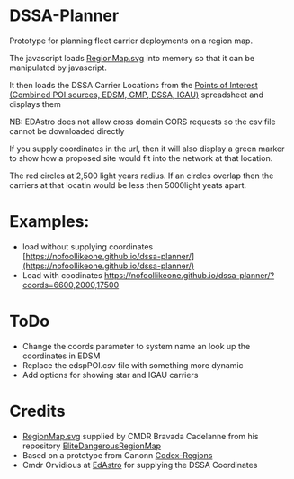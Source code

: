 # DSSA-Planner
Prototype for planning fleet carrier deployments on a region map.

The javascript loads [RegionMap.svg](https://github.com/klightspeed/EliteDangerousRegionMap)  into memory so that it can be manipulated by javascript. 

It then loads the DSSA Carrier Locations from the [Points of Interest (Combined POI sources, EDSM, GMP, DSSA, IGAU)](edsmPOI.csv) spreadsheet and displays them

NB: EDAstro does not allow cross domain CORS requests so the csv file cannot be downloaded directly

If you supply coordinates in the url, then it will also display a green marker to show how a proposed site would fit into the network at that location. 

The red circles at 2,500 light years radius. If an circles overlap then the carriers at that locatin would be less then 5000light yeats apart.

# Examples:

 * load without supplying coordinates [https://nofoollikeone.github.io/dssa-planner/](https://nofoollikeone.github.io/dssa-planner/)
 * Load with coodinates https://nofoollikeone.github.io/dssa-planner/?coords=6600,2000,17500
  

# ToDo

* Change the coords parameter to system name an look up the coordinates in EDSM
* Replace the edspPOI.csv file with something more dynamic
* Add options for showing star and IGAU carriers

# Credits

* [RegionMap.svg](https://github.com/klightspeed/EliteDangerousRegionMap) supplied by CMDR Bravada Cadelanne from his repository [EliteDangerousRegionMap](https://github.com/klightspeed/EliteDangerousRegionMap)
* Based on a prototype from Canonn [Codex-Regions](https://github.com/canonn-science/Codex-Regions)
* Cmdr Orvidious at [EdAstro](https://edastro.com/mapcharts/files.html) for supplying the DSSA Coordinates 
